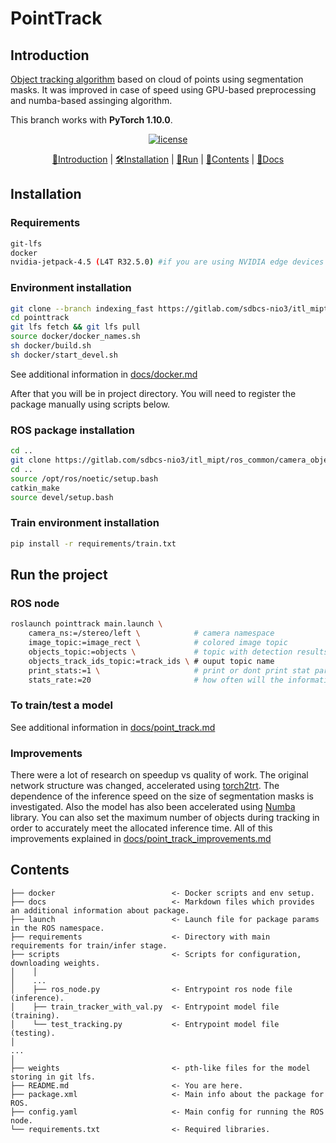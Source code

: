 # PointTrack

## Introduction

[Object tracking algorithm](https://github.com/Ilyabasharov/instance_tracker/docs/point_track.md) based on cloud of points using segmentation masks. It was improved in case of speed using GPU-based preprocessing and numba-based assinging algorithm.

This branch works with **PyTorch 1.10.0**.

<div align="center">

[![license](https://shields.io/badge/license-MIT-green)](https://github.com/Ilyabasharov/instance_tracker/blob/master/LICENSE)
    
[💪Introduction](https://github.com/Ilyabasharov/instance_tracker/blob/master/README.md#introduction) |
[🛠️Installation](https://github.com/Ilyabasharov/instance_tracker/blob/master/README.md#installation) |
[🏃Run](https://github.com/Ilyabasharov/instance_tracker/blob/master/README.md#run) |
[👀Contents](https://github.com/Ilyabasharov/instance_tracker/blob/master/README.md#contents) |
[🔖Docs](https://github.com/Ilyabasharov/instance_tracker/tree/master/docs)

</div>

## Installation

### Requirements

```bash
git-lfs
docker
nvidia-jetpack-4.5 (L4T R32.5.0) #if you are using NVIDIA edge devices
```

### Environment installation

```bash
git clone --branch indexing_fast https://gitlab.com/sdbcs-nio3/itl_mipt/segm_tracking/alg/tracking/pointtrack.git
cd pointtrack
git lfs fetch && git lfs pull
source docker/docker_names.sh
sh docker/build.sh
sh docker/start_devel.sh
```
See additional information in [docs/docker.md](https://github.com/Ilyabasharov/instance_tracker/blob/master/docs/docker.md)

After that you will be in project directory. You will need to register the package manually using scripts below.

### ROS package installation

```bash
cd ..
git clone https://gitlab.com/sdbcs-nio3/itl_mipt/ros_common/camera_objects_msgs.git
cd ..
source /opt/ros/noetic/setup.bash
catkin_make
source devel/setup.bash
```
### Train environment installation

```bash
pip install -r requirements/train.txt
```

## Run the project

### ROS node

```bash
roslaunch pointtrack main.launch \
    camera_ns:=/stereo/left \            # camera namespace
    image_topic:=image_rect \            # colored image topic 
    objects_topic:=objects \             # topic with detection results (see camera object msgs)
    objects_track_ids_topic:=track_ids \ # ouput topic name
    print_stats:=1 \                     # print or dont print stat params
    stats_rate:=20                       # how often will the information be printed
```

### To train/test a model

See additional information in [docs/point_track.md](https://github.com/Ilyabasharov/instance_tracker/blob/master/docs/point_track.md)

### Improvements

There were a lot of research on speedup vs quality of work. The original network structure was changed, accelerated using [torch2trt](https://nvidia-ai-iot.github.io/torch2trt/master/getting_started.html). The dependence of the inference speed on the size of segmentation masks is investigated. Also the model has also been accelerated using [Numba](https://numba.pydata.org) library. You can also set the maximum number of objects during tracking in order to accurately meet the allocated inference time.
All of this improvements explained in [docs/point_track_improvements.md](https://github.com/Ilyabasharov/instance_tracker/blob/master/docs/point_track_improvements.md)

## Contents

```
├── docker                          <- Docker scripts and env setup.
├── docs                            <- Markdown files which provides an additional information about package.
├── launch                          <- Launch file for package params in the ROS namespace.
├── requirements                    <- Directory with main requirements for train/infer stage.
├── scripts                         <- Scripts for configuration, downloading weights.
│    │
│    ...
│    ├── ros_node.py                <- Entrypoint ros node file (inference).
│    ├── train_tracker_with_val.py  <- Entrypoint model file (training).
│    └── test_tracking.py           <- Entrypoint model file (testing).
│
...
│
├── weights                         <- pth-like files for the model storing in git lfs.
├── README.md                       <- You are here.
├── package.xml                     <- Main info about the package for ROS.
├── config.yaml                     <- Main config for running the ROS node.
└── requirements.txt                <- Required libraries.
```


